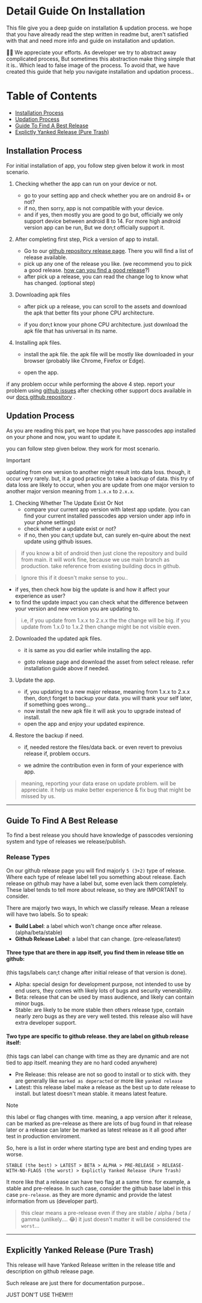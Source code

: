 # Detail Guide On Installation

This file give you a deep guide on installation & updation process. we hope that you have already read the step written in readme but, aren't satisfied with that and need more info and guide on installation and updation.

👏👏 We appreciate your efforts. As developer we try to abstract away complicated process, But sometimes this abstraction make thing simple that it is.. Which lead to false image of the process. To avoid that, we have created this guide that help you navigate installation and updation process..

# Table of Contents

- [Installation Process](#installion-process)
- [Updation Process](#updation-process)
- [Guide To Find A Best Release](#guide-to-find-a-best-release)
- [Explictly Yanked Release (Pure Trash)](#explictly-yanked-release-pure-trash)

## Installation Process

For initial installation of app, you follow step given below it work in most scenario.

1. Checking whether the app can run on your device or not.
   - go to your setting app and check whether you are on android 8+ or not?
   - if no, then sorry, app is not compatible with your device.
   - and if yes, then mostly you are good to go but, officially we only support device between android 8 to 14. For more high android version app can be run, But we don;t officially support it.

2. After completing first step, Pick a version of app to install.
   - Go to our [github repository release page](https://github.com/PasscodesApp/Passcodes/releases). There you will find a list of release available.
   - pick up any one of the release you like. (we recommend you to pick a good release. [how can you find a good release](#guide-to-find-a-best-release)?)
   - after pick up a release, you can read the change log to know what has changed. (optional step)

3. Downloading apk files
   - after pick up a release, you can scroll to the assets and download the apk that better fits your phone CPU architecture.

   - if you don;t know your phone CPU architecture. just download the apk file that has universal in its name.

4. Installing apk files.
   - install the apk file. the apk file will be mostly like downloaded in your browser (probably like Chrome, Firefox or Edge).

   - open the app.

if any problem occur while performing the above 4 step. report your problem using [github issues](https://github.com/PasscodesApp/Passcodes/issues/new) after checking other support docs available in our [docs github repository](https://github.com/PasscodesApp/Passcodes-Docs) .

## Updation Process

As you are reading this part, we hope that you have passcodes app installed on your phone and now, you want to update it.

you can follow step given below. they work for most scenario.

> [!IMPORTANT]
> updating from one version to another might result into data loss. though, it occur very rarely. but, it a good practice to take a backup of data.
> this try of data loss are likely to occur, when you are update from one major version to another major version meaning from `1.x.x` to `2.x.x`.

1. Checking Whether The Update Exist Or Not
   - compare your current app version with latest app update. (you can find your current installed passcodes app version under app info in your phone settings)
   - check whether a update exist or not?
   - if no, then you can;t update but, can surely en-quire about the next update using github issues.

> if you know a bit of android then just clone the repository and build from main. it will work fine, because we use main branch as production. take reference from existing building docs in github.
 
> Ignore this if it doesn't make sense to you..

   - if yes, then check how big the update is and how it affect your experience as user?
   - to find the update impact you can check what the difference between your version and new version you are updating to.

> i.e, if you update from 1.x.x to 2.x.x the the change will be big. if you update from 1.x.0 to 1.x.2 then change might be not visible even.

2. Downloaded the updated apk files.
   - it is same as you did earlier while installing the app.

   - goto release page and download the asset from select release. refer installation guide above if needed.

3. Update the app.
   - if, you updating to a new major release, meaning from 1.x.x to 2.x.x then, don;t forget to backup your data. you will thank your self later, if something goes wrong...
   - now install the new apk file it will ask you to upgrade instead of install.
   - open the app and enjoy your updated expirence.

4. Restore the backup if need.
   - if, needed restore the files/data back. or even revert to prevoius release if, problem occurs.

   - we admire the contribution even in form of your experience with app.

> meaning, reporting your data erase on update problem. will be appreciate.
> it help us make better experience & fix bug that might be missed by us.

---

## Guide To Find A Best Release

To find a best release you should have knowledge of passcodes versioning system and type of releases we release/publish.

### Release Types

On our github release page you will find majorly `5 (3+2)` type of release. Where each type of release label tell you something about release.
Each release on github may have a label but, some even lack them completely. These label tends to tell more about release, so they are IMPORTANT to consider.

There are majorly two ways, In which we classify release. Mean a release will have two labels.
So to speak:

- **Build Label**: a label which won't change once after release. (alpha/beta/stable)
- **Github Release Label**: a label that can change. (pre-release/latest)

#### Three type that are there in app itself, you find them in release title on github:

(this tags/labels can;t change after initial release of that version is done).

- Alpha: special design for development purpose, not intended to use by end users, they comes with likely lots of bugs and security venerability.
- Beta: release that can be used by mass audience, and likely can contain minor bugs.
- Stable: are likely to be more stable then others release type, contain nearly zero bugs as they are very well tested. this release also will have extra developer support.

#### Two type are specific to github release. they are label on github release itself:

(this tags can label can change with time as they are dynamic and are not tied to app itself. meaning they are no hard coded anywhere)

- Pre Release: this release are not so good to install or to stick with. they are generally like `marked as deperacted` or more like `yanked release`
- Latest: this release label make a release as the best up to date release to install. but latest doesn't mean stable. it means latest feature.

> [!NOTE]
> this label or flag changes with time. meaning, a app version after it release, can be marked as pre-release as there are lots of bug found in that release later or a release can later be marked as latest release as it all good after test in production enviroment.

So, here is a list in order where starting type are best and ending types are worse.

```
STABLE (the best) > LATEST > BETA > ALPHA > PRE-RELEASE > RELEASE-WITH-NO-FLAGS (the worst) > Explictly Yanked Release (Pure Trash)
```

It more like that a release can have two flag at a same time. for example, a stable and pre-release. In such case, consider the github base label in this case `pre-release`. as they are more dynamic and provide the latest information from us (developer part).

> this clear means a pre-release even if they are stable / alpha / beta / gamma (unlikely.... 😂)
> it just doesn't matter it will be considered `the worst`...

---

## Explicitly Yanked Release (Pure Trash)

This release will have Yanked Release written in the release title and description on github release page.

Such release are just there for documentation purpose..

JUST DON'T USE THEM!!!!
